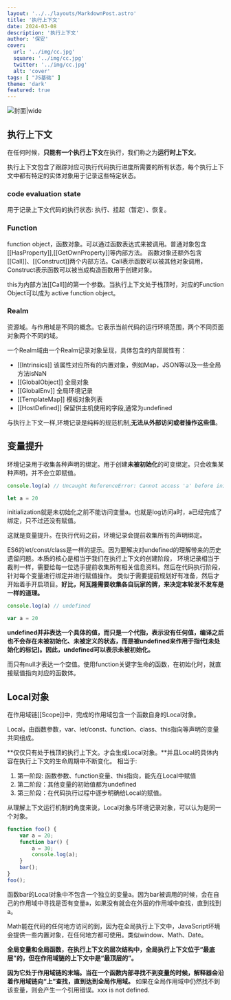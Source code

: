 ```yaml
---
layout: '../../layouts/MarkdownPost.astro'
title: '执行上下文'
date: 2024-03-08
description: '执行上下文'
author: '保安'
cover:
  url: '../img/cc.jpg'
  square: '../img/cc.jpg'
  twitter: '../img/cc.jpg'
  alt: 'cover'
tags: [ "JS基础" ]
theme: 'dark'
featured: true
---
```


![封面|wide](/images/cc.jpg)

## 执行上下文

在任何时候，**只能有一个执行上下文**在执行，我们称之为**运行时上下文**。

执行上下文包含了跟踪对应可执行代码执行进度所需要的所有状态，每个执行上下文中都有特定的实体对象用于记录这些特定状态。

### code evaluation state

用于记录上下文代码的执行状态: 执行、挂起（暂定）、恢复。

### Function

function object，函数对象。可以通过函数表达式来被调用。普通对象包含[[HasProperty]],[[GetOwnProperty]]等内部方法。
函数对象还额外包含[[Call]]、[[Construct]]两个内部方法。Call表示函数可以被其他对象调用，Construct表示函数可以被当成构造函数用于创建对象。

this为内部方法[[Call]]的第一个参数。当执行上下文处于栈顶时，对应的Function Object可以成为 active function object。

### Realm

资源域。与作用域是不同的概念。它表示当前代码的运行环境范围，两个不同页面对象两个不同的域。

一个Realm域由一个Realm记录对象呈现，具体包含的内部属性有：
- [[Intrinsics]] 该属性对应所有的内置对象，例如Map，JSON等以及一些全局方法isNaN
- [[GlobalObject]] 全局对象
- [[GlobalEnv]] 全局环境记录
- [[TemplateMap]] 模板对象列表
- [[HostDefined]] 保留供主机使用的字段,通常为undefined

与执行上下文一样,环境记录是纯粹的规范机制,**无法从外部访问或者操作这些值**。

## 变量提升

环境记录用于收集各种声明的绑定。用于创建**未被初始化**的可变绑定。只会收集某种声明，并不会立即赋值。

```javascript
console.log(a) // Uncaught ReferenceError: Cannot access 'a' before initialization

let a = 20
```
initialization就是未初始化之前不能访问变量a。也就是log访问a时，a已经完成了绑定，只不过还没有赋值。

这就是变量提升。在执行代码之前，环境记录会提前收集所有的声明绑定。

ES6的let/const/class是一样的提示。因为要解决对undefined的理解带来的历史遗留问题。本质的核心是相当于我们在执行上下文的创建阶段，
环境记录相当于裁判一样，需要给每一位选手提前收集所有相关信息资料。然后在代码执行阶段，针对每个变量进行绑定并进行赋值操作。
类似于需要提前规划好有准备，然后才开始着手开启项目。**好比，阿瓦隆需要收集各自玩家的牌，来决定本轮发不发车是一样的道理。**

```javascript
console.log(a) // undefined

var a = 20
```
**undefined并非表达一个具体的值，而只是一个代指，表示没有任何值，编译之后也不会存在未被初始化、未被定义的状态，而是被undefined来作用于指代[未处始化的标记]。因此，undefined可以表示未被初始化。**

而只有null才表达一个空值。使用function关键字生命的函数，在初始化时，就直接赋值指向对应的函数体。


## Local对象

在作用域链[[Scope]]中，完成的作用域包含一个函数自身的Local对象。

Local，由函数参数，var、let/const、function、class、this指向等声明的变量共同组成。

**仅仅只有处于栈顶的执行上下文。才会生成Local对象。**并且Local的具体内容在执行上下文的生命周期中不断变化。
相当于:
1. 第一阶段: 函数参数、function变量、this指向，能先在Local中赋值
2. 第二阶段：其他变量的初始值都为undefined
3. 第三阶段：在代码执行过程中逐步明确给Local的赋值。

从理解上下文运行机制的角度来说，Local对象与环境记录对象，可以认为是同一个对象。

```javascript
function foo() {
    var a = 20;
    function bar() {
        a = 30;
        console.log(a);
    }
    bar();
}
foo();
```
函数bar的Local对象中不包含一个独立的变量a。因为bar被调用的时候，会在自己的作用域中寻找是否有变量a，如果没有就会在外层的作用域中查找，直到找到a。

Math能在代码的任何地方访问的到，因为在全局执行上下文中，JavaScript环境会提供一些内置对象，在任何地方都可使用。类似window、Math、Date。

**全局变量和全局函数，在执行上下文的层次结构中，全局执行上下文位于“最底层”的，但在作用域链的上下文中是“最顶层的”。**

**因为它处于作用域链的末端。当在一个函数内部寻找不到变量的时候，解释器会沿着作用域链向“上”查找，直到达到全局作用域。**
如果在全局作用域中仍然找不到该变量，则会产生一个引用错误。xxx is not defined.
